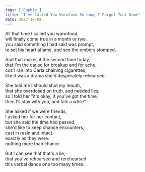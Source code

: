 ```yaml
---
tags: ['Euphie']
title: "I've Called You Wormfood So Long I Forgot Your Name"
date: 2023-10-02
---
```


All that time I called you wormfood,  
will finally come true in a month or two.  
you said something I had said was prompt,  
to set his heart aflame, and see the embers stomped.

And that makes it the second time today,  
that I'm the cause for breakup and for ache,  
coz I ran into Carla chaining cigarettes,  
like it was a drama she'd desperately rehearsed.

She told me I should shut my mouth,  
that she overdosed on truth, and needed lies,  
so I told her "it's okay, if you've got the time,  
then I'll stay with you, and talk a while".

She asked if we were friends,  
I asked her for her contact,  
but she said the time had passed,  
she'd like to keep chance encounters,  
cast in resin and intact.  
exactly as they were:  
nothing more than chance.

But I can see that that's a lie,  
that you've rehearsed and rerehearsed  
this verbal dance one too many times.
